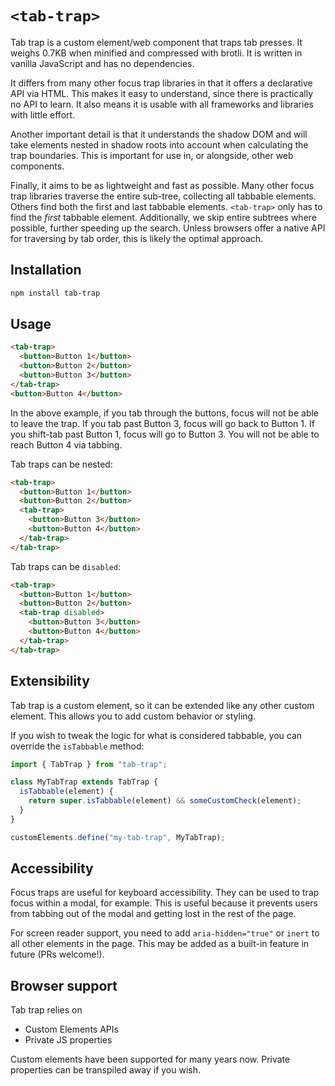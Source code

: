 # `<tab-trap>`

Tab trap is a custom element/web component that traps tab presses. It weighs 0.7KB when minified and compressed with brotli. It is written in vanilla JavaScript and has no dependencies.

It differs from many other focus trap libraries in that it offers a declarative API via HTML. This makes it easy to understand, since there is practically no API to learn. It also means it is usable with all frameworks and libraries with little effort.

Another important detail is that it understands the shadow DOM and will take elements nested in shadow roots into account when calculating the trap boundaries. This is important for use in, or alongside, other web components.

Finally, it aims to be as lightweight and fast as possible. Many other focus trap libraries traverse the entire sub-tree, collecting all tabbable elements. Others find both the first and last tabbable elements. `<tab-trap>` only has to find the _first_ tabbable element. Additionally, we skip entire subtrees where possible, further speeding up the search. Unless browsers offer a native API for traversing by tab order, this is likely the optimal approach.

## Installation

```sh
npm install tab-trap
```

## Usage

```html
<tab-trap>
  <button>Button 1</button>
  <button>Button 2</button>
  <button>Button 3</button>
</tab-trap>
<button>Button 4</button>
```

In the above example, if you tab through the buttons, focus will not be able to leave the trap. If you tab past Button 3, focus will go back to Button 1. If you shift-tab past Button 1, focus will go to Button 3. You will not be able to reach Button 4 via tabbing.

Tab traps can be nested:

```html
<tab-trap>
  <button>Button 1</button>
  <button>Button 2</button>
  <tab-trap>
    <button>Button 3</button>
    <button>Button 4</button>
  </tab-trap>
</tab-trap>
```

Tab traps can be `disabled`:

```html
<tab-trap>
  <button>Button 1</button>
  <button>Button 2</button>
  <tab-trap disabled>
    <button>Button 3</button>
    <button>Button 4</button>
  </tab-trap>
</tab-trap>
```

## Extensibility

Tab trap is a custom element, so it can be extended like any other custom element. This allows you to add custom behavior or styling.

If you wish to tweak the logic for what is considered tabbable, you can override the `isTabbable` method:

```js
import { TabTrap } from "tab-trap";

class MyTabTrap extends TabTrap {
  isTabbable(element) {
    return super.isTabbable(element) && someCustomCheck(element);
  }
}

customElements.define("my-tab-trap", MyTabTrap);
```

## Accessibility

Focus traps are useful for keyboard accessibility. They can be used to trap focus within a modal, for example. This is useful because it prevents users from tabbing out of the modal and getting lost in the rest of the page.

For screen reader support, you need to add `aria-hidden="true"` or `inert` to all other elements in the page. This may be added as a built-in feature in future (PRs welcome!).

## Browser support

Tab trap relies on

- Custom Elements APIs
- Private JS properties

Custom elements have been supported for many years now. Private properties can be transpiled away if you wish.
